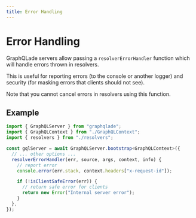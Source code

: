 ```yaml
---
title: Error Handling
---
```


# Error Handling

GraphQLade servers allow passing a `resolverErrorHandler` function
which will handle errors thrown in resolvers.

This is useful for reporting errors (to the console or another logger)
and security (for masking errors that clients should not see).

Note that you cannot cancel errors in resolvers using this function.

## Example

```ts
import { GraphQLServer } from "graphqlade";
import { GraphQLContext } from "./GraphQLContext";
import { resolvers } from "./resolvers";

const gqlServer = await GraphQLServer.bootstrap<GraphQLContext>({
  // ... other options ...
  resolverErrorHandler(err, source, args, context, info) {
    // report error
    console.error(err.stack, context.headers["x-request-id"]);

    if (!isClientSafeError(err)) {
      // return safe error for clients
      return new Error("Internal server error");
    }
  },
});
```
